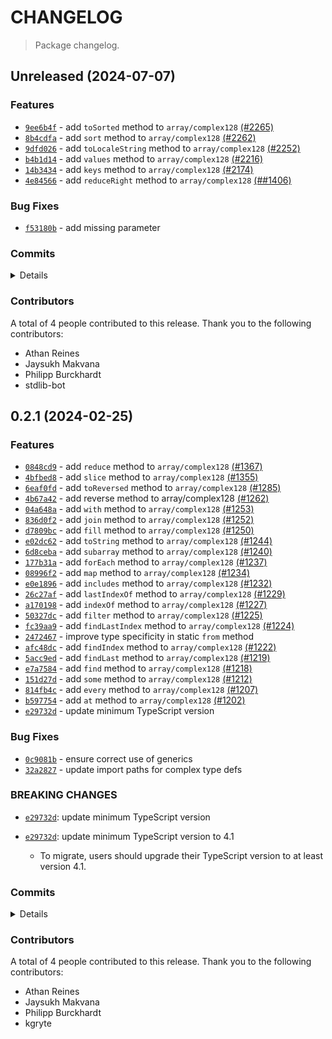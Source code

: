 # CHANGELOG

> Package changelog.

<section class="release" id="unreleased">

## Unreleased (2024-07-07)

<section class="features">

### Features

-   [`9ee6b4f`](https://github.com/stdlib-js/stdlib/commit/9ee6b4f04e1e0784748c94a74cc73212d51400a9) - add `toSorted` method to `array/complex128` [(#2265)](https://github.com/stdlib-js/stdlib/pull/2265)
-   [`8b4cdfa`](https://github.com/stdlib-js/stdlib/commit/8b4cdfa19e97509173358dae7f40db036fb7c4c4) - add `sort` method to `array/complex128` [(#2262)](https://github.com/stdlib-js/stdlib/pull/2262)
-   [`9dfd026`](https://github.com/stdlib-js/stdlib/commit/9dfd026f52d03e54adb878cdf4dddbef591a1e8d) - add `toLocaleString` method to `array/complex128` [(#2252)](https://github.com/stdlib-js/stdlib/pull/2252)
-   [`b4b1d14`](https://github.com/stdlib-js/stdlib/commit/b4b1d14255820c1071568f1aa144a986ab6f0566) - add `values` method to `array/complex128` [(#2216)](https://github.com/stdlib-js/stdlib/pull/2216)
-   [`14b3434`](https://github.com/stdlib-js/stdlib/commit/14b34348f53eeb0c21e8e69249192455179f06b6) - add `keys` method to `array/complex128` [(#2174)](https://github.com/stdlib-js/stdlib/pull/2174)
-   [`4e84566`](https://github.com/stdlib-js/stdlib/commit/4e845661773892e654689ceb0c2dd3e1e2c3244c) - add `reduceRight` method to `array/complex128` [(##1406)](#1406)

</section>

<!-- /.features -->

<section class="bug-fixes">

### Bug Fixes

-   [`f53180b`](https://github.com/stdlib-js/stdlib/commit/f53180b3c431857d7c918319da97bd8e3abcb216) - add missing parameter

</section>

<!-- /.bug-fixes -->

<section class="commits">

### Commits

<details>

-   [`a78f7d1`](https://github.com/stdlib-js/stdlib/commit/a78f7d1b859b6b1d7b0bc0ee4daf76789e3e0910) - **style:** add missing spaces _(by Philipp Burckhardt)_
-   [`6b0e763`](https://github.com/stdlib-js/stdlib/commit/6b0e763f6763fcad684f7cc82bb3300837dad71b) - **docs:** update example and add return description [(#2489)](https://github.com/stdlib-js/stdlib/pull/2489) _(by Jaysukh Makvana)_
-   [`61c5609`](https://github.com/stdlib-js/stdlib/commit/61c5609ba30f3b07cd97089746a5dca25a614d94) - **docs:** fix examples in REPL documentation for complex number arrays [(#2431)](https://github.com/stdlib-js/stdlib/pull/2431) _(by Jaysukh Makvana)_
-   [`f53180b`](https://github.com/stdlib-js/stdlib/commit/f53180b3c431857d7c918319da97bd8e3abcb216) - **fix:** add missing parameter _(by Athan Reines)_
-   [`1cc1a57`](https://github.com/stdlib-js/stdlib/commit/1cc1a5727ea8a024c597d7c8bc724f027511da78) - **docs:** add `repl.txt` to `array/complex128` [(#2280)](https://github.com/stdlib-js/stdlib/pull/2280) _(by Jaysukh Makvana, Athan Reines)_
-   [`3a3b1e0`](https://github.com/stdlib-js/stdlib/commit/3a3b1e08f73a54c5ee46d73045805aee0bb1196d) - **docs:** update package URLs [(##2269)](#2269) _(by stdlib-bot)_
-   [`8089b88`](https://github.com/stdlib-js/stdlib/commit/8089b886a4d7d89f15abb068b1021d93f9c4f64e) - **docs:** update paths _(by Athan Reines)_
-   [`75d4f83`](https://github.com/stdlib-js/stdlib/commit/75d4f83cb85610d23a04dc21a03f8075f6d3665f) - **refactor:** update require and include paths _(by Athan Reines)_
-   [`ccbf26a`](https://github.com/stdlib-js/stdlib/commit/ccbf26a09b13fc483b7f1b55718b32f5af61b800) - **test:** fix descriptions _(by Athan Reines)_
-   [`2dd57d7`](https://github.com/stdlib-js/stdlib/commit/2dd57d7df1a34c9c9bf84bf517cedd7bb234ba7c) - **docs:** add notes _(by Athan Reines)_
-   [`9ee6b4f`](https://github.com/stdlib-js/stdlib/commit/9ee6b4f04e1e0784748c94a74cc73212d51400a9) - **feat:** add `toSorted` method to `array/complex128` [(#2265)](https://github.com/stdlib-js/stdlib/pull/2265) _(by Jaysukh Makvana)_
-   [`8b4cdfa`](https://github.com/stdlib-js/stdlib/commit/8b4cdfa19e97509173358dae7f40db036fb7c4c4) - **feat:** add `sort` method to `array/complex128` [(#2262)](https://github.com/stdlib-js/stdlib/pull/2262) _(by Jaysukh Makvana)_
-   [`9dfd026`](https://github.com/stdlib-js/stdlib/commit/9dfd026f52d03e54adb878cdf4dddbef591a1e8d) - **feat:** add `toLocaleString` method to `array/complex128` [(#2252)](https://github.com/stdlib-js/stdlib/pull/2252) _(by Jaysukh Makvana)_
-   [`b4b1d14`](https://github.com/stdlib-js/stdlib/commit/b4b1d14255820c1071568f1aa144a986ab6f0566) - **feat:** add `values` method to `array/complex128` [(#2216)](https://github.com/stdlib-js/stdlib/pull/2216) _(by Jaysukh Makvana)_
-   [`14b3434`](https://github.com/stdlib-js/stdlib/commit/14b34348f53eeb0c21e8e69249192455179f06b6) - **feat:** add `keys` method to `array/complex128` [(#2174)](https://github.com/stdlib-js/stdlib/pull/2174) _(by Jaysukh Makvana)_
-   [`89ee510`](https://github.com/stdlib-js/stdlib/commit/89ee510dafb04f0ed45610580d9349df02b9f7e1) - **docs:** update description _(by Athan Reines)_
-   [`4e84566`](https://github.com/stdlib-js/stdlib/commit/4e845661773892e654689ceb0c2dd3e1e2c3244c) - **feat:** add `reduceRight` method to `array/complex128` [(##1406)](#1406) _(by Jaysukh Makvana, stdlib-bot, Philipp Burckhardt)_

</details>

</section>

<!-- /.commits -->

<section class="contributors">

### Contributors

A total of 4 people contributed to this release. Thank you to the following contributors:

-   Athan Reines
-   Jaysukh Makvana
-   Philipp Burckhardt
-   stdlib-bot

</section>

<!-- /.contributors -->

</section>

<!-- /.release -->

<section class="release" id="v0.2.1">

## 0.2.1 (2024-02-25)

<section class="features">

### Features

-   [`0848cd9`](https://github.com/stdlib-js/stdlib/commit/0848cd91a848223d481b5d054ec4beecf7bdd9c9) - add `reduce` method to `array/complex128` [(#1367)](https://github.com/stdlib-js/stdlib/pull/1367)
-   [`4bfbed8`](https://github.com/stdlib-js/stdlib/commit/4bfbed8772e59800e03b987db2ad240abd097fab) - add `slice` method to `array/complex128` [(#1355)](https://github.com/stdlib-js/stdlib/pull/1355)
-   [`6eaf0fd`](https://github.com/stdlib-js/stdlib/commit/6eaf0fd5ad69ab80adc9df5b47c934b056a4e073) - add `toReversed` method to `array/complex128` [(#1285)](https://github.com/stdlib-js/stdlib/pull/1285)
-   [`4b67a42`](https://github.com/stdlib-js/stdlib/commit/4b67a4282db2f1ab979d2df37f693285dca390da) - add reverse method to array/complex128 [(#1262)](https://github.com/stdlib-js/stdlib/pull/1262)
-   [`04a648a`](https://github.com/stdlib-js/stdlib/commit/04a648ad097b4103cac51bb7948d1be7631fbd60) - add `with` method to `array/complex128` [(#1253)](https://github.com/stdlib-js/stdlib/pull/1253)
-   [`836d0f2`](https://github.com/stdlib-js/stdlib/commit/836d0f29d27fb9369c5e5ea60d084bd356151a64) - add `join` method to `array/complex128` [(#1252)](https://github.com/stdlib-js/stdlib/pull/1252)
-   [`d7809bc`](https://github.com/stdlib-js/stdlib/commit/d7809bc57b551778b57d1ae6e93d953bb06bd82e) - add `fill` method to `array/complex128` [(#1250)](https://github.com/stdlib-js/stdlib/pull/1250)
-   [`e02dc62`](https://github.com/stdlib-js/stdlib/commit/e02dc62a0712e7bb061093728d09547738579404) - add `toString` method to `array/complex128` [(#1244)](https://github.com/stdlib-js/stdlib/pull/1244)
-   [`6d8ceba`](https://github.com/stdlib-js/stdlib/commit/6d8cebaa8ed2791a6634e10ae5b3fb02f5340ab9) - add `subarray` method to `array/complex128` [(#1240)](https://github.com/stdlib-js/stdlib/pull/1240)
-   [`177b31a`](https://github.com/stdlib-js/stdlib/commit/177b31ae5764cd8f4487d26f816e610bcac42d78) - add `forEach` method to `array/complex128` [(#1237)](https://github.com/stdlib-js/stdlib/pull/1237)
-   [`08996f2`](https://github.com/stdlib-js/stdlib/commit/08996f219dbcead407db9d9d5cd98a98cdb2923c) - add `map` method to `array/complex128` [(#1234)](https://github.com/stdlib-js/stdlib/pull/1234)
-   [`e0e1896`](https://github.com/stdlib-js/stdlib/commit/e0e18965d68d5eaf21892033a87efe1755b77be5) - add `includes` method to `array/complex128` [(#1232)](https://github.com/stdlib-js/stdlib/pull/1232)
-   [`26c27af`](https://github.com/stdlib-js/stdlib/commit/26c27afc8320b656632942b21fdca1e65c843a4c) - add `lastIndexOf` method to `array/complex128` [(#1229)](https://github.com/stdlib-js/stdlib/pull/1229)
-   [`a170198`](https://github.com/stdlib-js/stdlib/commit/a1701983277c84238648e2aa5c0aa84dde12b0b5) - add `indexOf` method to `array/complex128` [(#1227)](https://github.com/stdlib-js/stdlib/pull/1227)
-   [`50327dc`](https://github.com/stdlib-js/stdlib/commit/50327dc0c184b0511cb59db8480d2cc8203d56fe) - add `filter` method to `array/complex128` [(#1225)](https://github.com/stdlib-js/stdlib/pull/1225)
-   [`fc39aa9`](https://github.com/stdlib-js/stdlib/commit/fc39aa930d8eb3101df2ab1c03544f40329d482b) - add `findLastIndex` method to `array/complex128` [(#1224)](https://github.com/stdlib-js/stdlib/pull/1224)
-   [`2472467`](https://github.com/stdlib-js/stdlib/commit/24724677a8e5c4a8a9946a84ab1c69811bf971ae) - improve type specificity in static `from` method
-   [`afc48dc`](https://github.com/stdlib-js/stdlib/commit/afc48dc0a91524ab1c440732c8735a3086ec58b9) - add `findIndex` method to `array/complex128` [(#1222)](https://github.com/stdlib-js/stdlib/pull/1222)
-   [`5acc9ed`](https://github.com/stdlib-js/stdlib/commit/5acc9eda0085c0f3d7fa5e53e98fedc8393acfa0) - add `findLast` method to `array/complex128` [(#1219)](https://github.com/stdlib-js/stdlib/pull/1219)
-   [`e7a7584`](https://github.com/stdlib-js/stdlib/commit/e7a758470b16d9322666d769cda40b68b0436146) - add `find` method to `array/complex128` [(#1218)](https://github.com/stdlib-js/stdlib/pull/1218)
-   [`151d27d`](https://github.com/stdlib-js/stdlib/commit/151d27d5df43ea75853ec73e5282a0b3d82f6fbb) - add `some` method to `array/complex128` [(#1212)](https://github.com/stdlib-js/stdlib/pull/1212)
-   [`814fb4c`](https://github.com/stdlib-js/stdlib/commit/814fb4c4fa76500940e6db9fa34c84fb9739f933) - add `every` method to `array/complex128` [(#1207)](https://github.com/stdlib-js/stdlib/pull/1207)
-   [`b597754`](https://github.com/stdlib-js/stdlib/commit/b59775459f425f6f8a47133c8b89db2da376a45b) - add `at` method to `array/complex128` [(#1202)](https://github.com/stdlib-js/stdlib/pull/1202)
-   [`e29732d`](https://github.com/stdlib-js/stdlib/commit/e29732dee616e2d94e91f87f78afd8aceb806017) - update minimum TypeScript version

</section>

<!-- /.features -->

<section class="bug-fixes">

### Bug Fixes

-   [`0c9081b`](https://github.com/stdlib-js/stdlib/commit/0c9081bb9ec0fc97fe11d11db373830892a82c34) - ensure correct use of generics
-   [`32a2827`](https://github.com/stdlib-js/stdlib/commit/32a282799ffd272d2a0554e81755a14923564e51) - update import paths for complex type defs

</section>

<!-- /.bug-fixes -->

<section class="breaking-changes">

### BREAKING CHANGES

-   [`e29732d`](https://github.com/stdlib-js/stdlib/commit/e29732dee616e2d94e91f87f78afd8aceb806017): update minimum TypeScript version
-   [`e29732d`](https://github.com/stdlib-js/stdlib/commit/e29732dee616e2d94e91f87f78afd8aceb806017): update minimum TypeScript version to 4.1 

    -   To migrate, users should upgrade their TypeScript version to at least version 4.1.

</section>

<!-- /.breaking-changes -->

<section class="commits">

### Commits

<details>

-   [`5daf468`](https://github.com/stdlib-js/stdlib/commit/5daf468cf419bc847ef14d0f56a80936fd175c9c) - **docs:** update related packages sections [(#1380)](https://github.com/stdlib-js/stdlib/pull/1380) _(by stdlib-bot)_
-   [`0848cd9`](https://github.com/stdlib-js/stdlib/commit/0848cd91a848223d481b5d054ec4beecf7bdd9c9) - **feat:** add `reduce` method to `array/complex128` [(#1367)](https://github.com/stdlib-js/stdlib/pull/1367) _(by Jaysukh Makvana, Athan Reines)_
-   [`4bfbed8`](https://github.com/stdlib-js/stdlib/commit/4bfbed8772e59800e03b987db2ad240abd097fab) - **feat:** add `slice` method to `array/complex128` [(#1355)](https://github.com/stdlib-js/stdlib/pull/1355) _(by Jaysukh Makvana)_
-   [`6eaf0fd`](https://github.com/stdlib-js/stdlib/commit/6eaf0fd5ad69ab80adc9df5b47c934b056a4e073) - **feat:** add `toReversed` method to `array/complex128` [(#1285)](https://github.com/stdlib-js/stdlib/pull/1285) _(by Jaysukh Makvana)_
-   [`4331e1f`](https://github.com/stdlib-js/stdlib/commit/4331e1f2cd0a967e7ac811f5b5c8d796486c5cea) - **refactor:** use base assertion utility _(by Athan Reines)_
-   [`d41b87d`](https://github.com/stdlib-js/stdlib/commit/d41b87d71bb2fa7fd318fce3ec93875a65bb8f95) - **refactor:** use base assertion utility _(by Athan Reines)_
-   [`4b67a42`](https://github.com/stdlib-js/stdlib/commit/4b67a4282db2f1ab979d2df37f693285dca390da) - **feat:** add reverse method to array/complex128 [(#1262)](https://github.com/stdlib-js/stdlib/pull/1262) _(by Jaysukh Makvana, Athan Reines)_
-   [`dea49e0`](https://github.com/stdlib-js/stdlib/commit/dea49e03ab5571233e3da26835a6a6d3256d5737) - **docs:** use single quotes in require calls instead of backticks _(by Philipp Burckhardt)_
-   [`04a648a`](https://github.com/stdlib-js/stdlib/commit/04a648ad097b4103cac51bb7948d1be7631fbd60) - **feat:** add `with` method to `array/complex128` [(#1253)](https://github.com/stdlib-js/stdlib/pull/1253) _(by Jaysukh Makvana)_
-   [`836d0f2`](https://github.com/stdlib-js/stdlib/commit/836d0f29d27fb9369c5e5ea60d084bd356151a64) - **feat:** add `join` method to `array/complex128` [(#1252)](https://github.com/stdlib-js/stdlib/pull/1252) _(by Jaysukh Makvana)_
-   [`d7809bc`](https://github.com/stdlib-js/stdlib/commit/d7809bc57b551778b57d1ae6e93d953bb06bd82e) - **feat:** add `fill` method to `array/complex128` [(#1250)](https://github.com/stdlib-js/stdlib/pull/1250) _(by Jaysukh Makvana, Athan Reines)_
-   [`dfd8645`](https://github.com/stdlib-js/stdlib/commit/dfd8645a833db540069bc759d87fc74cb549ab44) - **docs:** fix parameter type _(by Athan Reines)_
-   [`e02dc62`](https://github.com/stdlib-js/stdlib/commit/e02dc62a0712e7bb061093728d09547738579404) - **feat:** add `toString` method to `array/complex128` [(#1244)](https://github.com/stdlib-js/stdlib/pull/1244) _(by Jaysukh Makvana)_
-   [`6d8ceba`](https://github.com/stdlib-js/stdlib/commit/6d8cebaa8ed2791a6634e10ae5b3fb02f5340ab9) - **feat:** add `subarray` method to `array/complex128` [(#1240)](https://github.com/stdlib-js/stdlib/pull/1240) _(by Jaysukh Makvana, Athan Reines)_
-   [`177b31a`](https://github.com/stdlib-js/stdlib/commit/177b31ae5764cd8f4487d26f816e610bcac42d78) - **feat:** add `forEach` method to `array/complex128` [(#1237)](https://github.com/stdlib-js/stdlib/pull/1237) _(by Jaysukh Makvana)_
-   [`08996f2`](https://github.com/stdlib-js/stdlib/commit/08996f219dbcead407db9d9d5cd98a98cdb2923c) - **feat:** add `map` method to `array/complex128` [(#1234)](https://github.com/stdlib-js/stdlib/pull/1234) _(by Jaysukh Makvana, Athan Reines)_
-   [`e0e1896`](https://github.com/stdlib-js/stdlib/commit/e0e18965d68d5eaf21892033a87efe1755b77be5) - **feat:** add `includes` method to `array/complex128` [(#1232)](https://github.com/stdlib-js/stdlib/pull/1232) _(by Jaysukh Makvana)_
-   [`26c27af`](https://github.com/stdlib-js/stdlib/commit/26c27afc8320b656632942b21fdca1e65c843a4c) - **feat:** add `lastIndexOf` method to `array/complex128` [(#1229)](https://github.com/stdlib-js/stdlib/pull/1229) _(by Jaysukh Makvana, Athan Reines)_
-   [`a170198`](https://github.com/stdlib-js/stdlib/commit/a1701983277c84238648e2aa5c0aa84dde12b0b5) - **feat:** add `indexOf` method to `array/complex128` [(#1227)](https://github.com/stdlib-js/stdlib/pull/1227) _(by Jaysukh Makvana, Athan Reines)_
-   [`50327dc`](https://github.com/stdlib-js/stdlib/commit/50327dc0c184b0511cb59db8480d2cc8203d56fe) - **feat:** add `filter` method to `array/complex128` [(#1225)](https://github.com/stdlib-js/stdlib/pull/1225) _(by Jaysukh Makvana)_
-   [`fc39aa9`](https://github.com/stdlib-js/stdlib/commit/fc39aa930d8eb3101df2ab1c03544f40329d482b) - **feat:** add `findLastIndex` method to `array/complex128` [(#1224)](https://github.com/stdlib-js/stdlib/pull/1224) _(by Jaysukh Makvana)_
-   [`2472467`](https://github.com/stdlib-js/stdlib/commit/24724677a8e5c4a8a9946a84ab1c69811bf971ae) - **feat:** improve type specificity in static `from` method _(by Athan Reines)_
-   [`0c9081b`](https://github.com/stdlib-js/stdlib/commit/0c9081bb9ec0fc97fe11d11db373830892a82c34) - **fix:** ensure correct use of generics _(by Athan Reines)_
-   [`afc48dc`](https://github.com/stdlib-js/stdlib/commit/afc48dc0a91524ab1c440732c8735a3086ec58b9) - **feat:** add `findIndex` method to `array/complex128` [(#1222)](https://github.com/stdlib-js/stdlib/pull/1222) _(by Jaysukh Makvana, Athan Reines)_
-   [`4ef9ce3`](https://github.com/stdlib-js/stdlib/commit/4ef9ce3c030b0cb7f26658de0e231a6dd8f302a1) - **test:** fix test description _(by Athan Reines)_
-   [`5acc9ed`](https://github.com/stdlib-js/stdlib/commit/5acc9eda0085c0f3d7fa5e53e98fedc8393acfa0) - **feat:** add `findLast` method to `array/complex128` [(#1219)](https://github.com/stdlib-js/stdlib/pull/1219) _(by Jaysukh Makvana, Athan Reines)_
-   [`e7a7584`](https://github.com/stdlib-js/stdlib/commit/e7a758470b16d9322666d769cda40b68b0436146) - **feat:** add `find` method to `array/complex128` [(#1218)](https://github.com/stdlib-js/stdlib/pull/1218) _(by Jaysukh Makvana, Athan Reines)_
-   [`151d27d`](https://github.com/stdlib-js/stdlib/commit/151d27d5df43ea75853ec73e5282a0b3d82f6fbb) - **feat:** add `some` method to `array/complex128` [(#1212)](https://github.com/stdlib-js/stdlib/pull/1212) _(by Jaysukh Makvana, Athan Reines)_
-   [`205ae67`](https://github.com/stdlib-js/stdlib/commit/205ae67ef0260370043a1ce8c291fbc9f6b4e25e) - **chore:** update package meta data (#1209) _(by stdlib-bot, kgryte)_
-   [`814fb4c`](https://github.com/stdlib-js/stdlib/commit/814fb4c4fa76500940e6db9fa34c84fb9739f933) - **feat:** add `every` method to `array/complex128` [(#1207)](https://github.com/stdlib-js/stdlib/pull/1207) _(by Jaysukh Makvana, Athan Reines)_
-   [`b597754`](https://github.com/stdlib-js/stdlib/commit/b59775459f425f6f8a47133c8b89db2da376a45b) - **feat:** add `at` method to `array/complex128` [(#1202)](https://github.com/stdlib-js/stdlib/pull/1202) _(by Jaysukh Makvana, Athan Reines)_
-   [`b496b72`](https://github.com/stdlib-js/stdlib/commit/b496b72595355b5a794c940bd7f81ea5223b91bd) - **build:** replace tslint directive with eslint equivalent _(by Philipp Burckhardt)_
-   [`df3c9b3`](https://github.com/stdlib-js/stdlib/commit/df3c9b368d8a3dd7dd38f8768deb53c2a780c055) - **build:** remove tslint directives _(by Philipp Burckhardt)_
-   [`453dd85`](https://github.com/stdlib-js/stdlib/commit/453dd85b5dd186d2b4d458256fe84906e1503fe2) - **build:** remove tslint directives _(by Philipp Burckhardt)_
-   [`e29732d`](https://github.com/stdlib-js/stdlib/commit/e29732dee616e2d94e91f87f78afd8aceb806017) - **feat:** update minimum TypeScript version _(by Philipp Burckhardt)_
-   [`32a2827`](https://github.com/stdlib-js/stdlib/commit/32a282799ffd272d2a0554e81755a14923564e51) - **fix:** update import paths for complex type defs _(by Athan Reines)_

</details>

</section>

<!-- /.commits -->

<section class="contributors">

### Contributors

A total of 4 people contributed to this release. Thank you to the following contributors:

-   Athan Reines
-   Jaysukh Makvana
-   Philipp Burckhardt
-   kgryte

</section>

<!-- /.contributors -->

</section>

<!-- /.release -->


